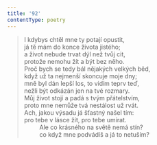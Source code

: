 ```yaml
---
title: '92'
contentType: poetry
---
```


> I kdybys chtěl mne ty potají opustit,  
> já tě mám do konce života jistého;  
> a život nebude trvat dýl než tvůj cit,  
> protože nemohu žít a být bez něho.  
> Proč bych se tedy bál nějakých velkých běd,  
> když už ta nejmenší skoncuje moje dny;  
> mně byl dán lepší los, to vidím teprv teď,  
> nežli být odkázán jen na tvé rozmary.  
> Můj život stojí a padá s tvým přátelstvím,  
> proto mne nemůže tvá nestálost už rvát.  
> Ach, jakou výsadu já šťastný našel tím:  
> pro tebe v lásce žít, pro tebe umírat.  
>          Ale co krásného na světě nemá stín?  
>          co když mne podvádíš a já to netuším?
